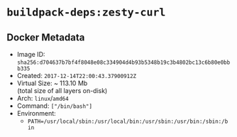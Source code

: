 # `buildpack-deps:zesty-curl`

## Docker Metadata

- Image ID: `sha256:d704637b7bf4f8048e08c334904d4b93b5348b19c3b4802bc13c6b80e0bbb335`
- Created: `2017-12-14T22:00:43.37900912Z`
- Virtual Size: ~ 113.10 Mb  
  (total size of all layers on-disk)
- Arch: `linux`/`amd64`
- Command: `["/bin/bash"]`
- Environment:
  - `PATH=/usr/local/sbin:/usr/local/bin:/usr/sbin:/usr/bin:/sbin:/bin`
